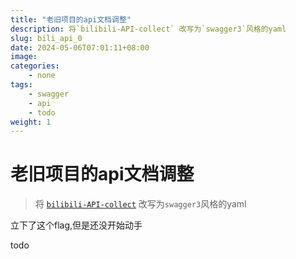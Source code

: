 ```yaml
---
title: "老旧项目的api文档调整"
description: 将`bilibili-API-collect` 改写为`swagger3`风格的yaml
slug: bili_api_0
date: 2024-05-06T07:01:11+08:00
image:
categories:
    - none
tags:
    - swagger
    - api
    - todo
weight: 1
---
```


# 老旧项目的api文档调整

> 将 [`bilibili-API-collect`](https://github.com/SocialSisterYi/bilibili-API-collect) 改写为`swagger3`风格的yaml

立下了这个flag,但是还没开始动手

todo
